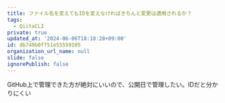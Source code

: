 ```yaml
---
title: ファイル名を変えてもIDを変えなければきちんと変更は適用されるか？
tags:
  - QiitaCLI
private: true
updated_at: '2024-06-06T18:18:28+09:00'
id: db749b0ff51e55559105
organization_url_name: null
slide: false
ignorePublish: false
---
```


GitHub上で管理できた方が絶対にいいので、公開日で管理したい。IDだと分かりにくい
